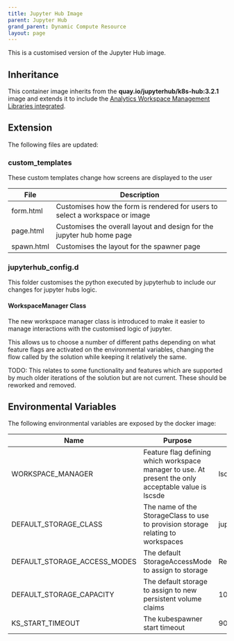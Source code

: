 ```yaml
---
title: Jupyter Hub Image
parent: Jupyter Hub
grand_parent: Dynamic Compute Resource
layout: page
---
```


This is a customised version of the Jupyter Hub image.

## Inheritance
This container image inherits from the **quay.io/jupyterhub/k8s-hub:3.2.1** image and extends it to include the [Analytics Workspace Management Libraries integrated](https://github.com/lsc-sde/py-lscsde-workspace-mgmt).

## Extension
The following files are updated:

### custom_templates
These custom templates change how screens are displayed to the user

| File | Description |
| --- | --- | 
| form.html | Customises how the form is rendered for users to select a workspace or image |
| page.html | Customises the overall layout and design for the jupyter hub home page |
| spawn.html | Customises the layout for the spawner page |

### jupyterhub_config.d
This folder customises the python executed by jupyterhub to include our changes for jupyter hubs logic.

#### WorkspaceManager Class
The new workspace manager class is introduced to make it easier to manage interactions with the customised logic of jupyter.

This allows us to choose a number of different paths depending on what feature flags are activated on the environmental variables, changing the flow called by the solution while keeping it relatively the same.

TODO: This relates to some functionality and features which are supported by much older iterations of the solution but are not current. These should be reworked and removed.


## Environmental Variables

The following environmental variables are exposed by the docker image:

| Name | Purpose | Default |
| --- | --- | --- | 
| WORKSPACE_MANAGER | Feature flag defining which workspace manager to use. At present the only acceptable value is lscsde | lscsde |
| DEFAULT_STORAGE_CLASS | The name of the StorageClass to use to provision storage relating to workspaces | jupyter-default |
| DEFAULT_STORAGE_ACCESS_MODES | The default StorageAccessMode to assign to storage | ReadWriteMany |
| DEFAULT_STORAGE_CAPACITY | The default storage to assign to new persistent volume claims | 10Gi |
| KS_START_TIMEOUT | The kubespawner start timeout | 900 |